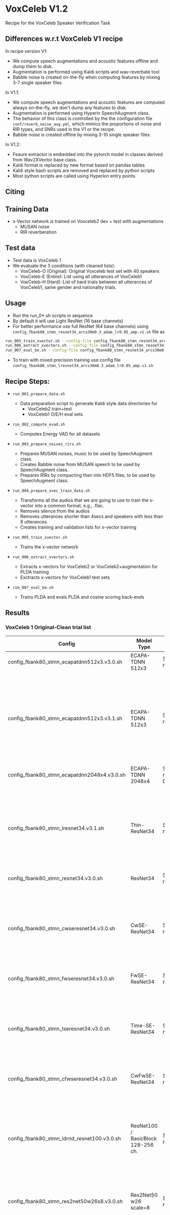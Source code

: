 # VoxCeleb V1.2

Recipe for the VoxCeleb Speaker Verification Task

## Differences w.r.t VoxCeleb V1 recipe

In recipe version V1: 
   - We compute speech augmentations and acoustic features offline and dump them to disk. 
   - Augmentation is performed using Kaldi scripts and wav-reverbate tool
   - Babble noise is created on-the-fly when computing features by mixing 3-7 single speaker files.

In V1.1:
   - We compute speech augmentations and acoustic features are computed always on-the-fly,
     we don't dump any features to disk. 
   - Augmentation is performed using Hyperin SpeechAugment class.
   - The behavior of this class is controlled 
     by the the configuration file `conf/reverb_noise_aug.yml`, 
     which mimics the proportions of noise and RIR types, and SNRs used in the V1 or the recipe.
   - Babble noise is created offline by mixing 3-10 single speaker files.

In V1.2:
   - Feaure extractor is embedded into the pytorch model in classes derived from Wav2XVector base class.
   - Kaldi format is replaced by new format based on pandas tables
   - Kaldi style bash scripts are removed and replaced by python scripts
   - Most python scripts are called using Hyperion entry points 

## Citing

## Training Data

   - x-Vector network is trained on Voxceleb2 dev + test with augmentations
     - MUSAN noise
     - RIR reverberation

## Test data

   - Test data is VoxCeleb 1
   - We evaluate the 3 conditions (with cleaned lists):
      - VoxCeleb-O (Original): Original Voxceleb test set with 40 speakers
      - VoxCeleb-E (Entire): List using all utterances of VoxCeleb1
      - VoxCeleb-H (Hard): List of hard trials between all utterances of VoxCeleb1, same gender and nationality trials.
 

## Usage

   - Run the run_0*.sh scripts in sequence
   - By default it will use Light ResNet (16 base channels)
   - For better performance use full ResNet (64 base channels) using `config_fbank80_stmn_resnet34_arcs30m0.3_adam_lr0.05_amp.v1.sh` file as
```bash
run_005_train_xvector.sh --config-file config_fbank80_stmn_resnet34_arcs30m0.3_adam_lr0.05_amp.v1.sh
run_006_extract_xvectors.sh --config-file config_fbank80_stmn_resnet34_arcs30m0.3_adam_lr0.05_amp.v1.sh --use-gpu true
run_007_eval_be.sh --config-file config_fbank80_stmn_resnet34_arcs30m0.3_adam_lr0.05_amp.v1.sh
```

   - To train with mixed precision training use config file `config_fbank80_stmn_lresnet34_arcs30m0.3_adam_lr0.05_amp.v1.sh`

## Recipe Steps:

   - `run_001_prepare_data.sh`
      - Data preparation script to generate Kaldi style data directories for 
          - VoxCeleb2 train+test
          - VoxCeleb1 O/E/H eval sets

   - `run_002_compute_evad.sh`
      - Computes Energy VAD for all datasets

   - `run_003_prepare_noises_rirs.sh`
      - Prepares MUSAN noises, music to be used by SpeechAugment class.
      - Creates Babble noise from MUSAN speech to be used by SpeechAugment class.
      - Prepares RIRs by compacting then into HDF5 files, to be used by SpeechAugment class.

   - `run_004_prepare_xvec_train_data.sh`
      - Transforms all the audios that we are going to use to train the x-vector into a common format, e.g., .flac.
      - Removes silence from the audios
      - Removes utterances shorter than 4secs and speakers with less than 8 utterances.
      - Creates training and validation lists for x-vector training

   - `run_005_train_xvector.sh`
      - Trains the x-vector network

   - `run_006_extract_xvectors.sh`
      - Extracts x-vectors for VoxCeleb2 or VoxCeleb2+augmentation for PLDA training
      - Exctracts x-vectors for VoxCeleb1 test sets

   - `run_007_eval_be.sh`
      - Trains PLDA and evals PLDA and cosine scoring back-ends


## Results


### VoxCeleb 1 Original-Clean trial list

| Config | Model Type | Model Details | Back-end | EER(%) | MinDCF(p=0.05) | MinDCF(p=0.01) |
| ------ | ---------- | ------------- | -------- | :----: | :------------: | :------------: |
| config_fbank80_stmn_ecapatdnn512x3.v3.0.sh | ECAPA-TDNN 512x3 | Stage2: ArcFace m=0.3/intertop_m=0.1 | Cosine | 1.11 | 0.069 | 0.126 |
| | | | Cosine + AS-Norm | 1.10 | 0.065 | 0.108 |
| | | | Cosine + QMF | 0.95 | 0.059 | 0.084 |
| config_fbank80_stmn_ecapatdnn512x3.v3.1.sh | ECAPA-TDNN 512x3 | Stage2: Subcenter-ArcFace m=0.3/intertop_m=0.1/centers=2 | Cosine | 1.02 | 0.067 | 0.109 |
| | | | Cosine + AS-Norm | 0.98 | 0.062 | 0.092 |
| | | | Cosine + QMF | 0.85 | 0.061 | 0.091 | 
| config_fbank80_stmn_ecapatdnn2048x4.v3.0.sh | ECAPA-TDNN 2048x4 | Stage2: ArcFace m=0.3/intertop_m=0.1 Dropout=0.25 | Cosine | 0.68 | 0.052 | 0.088 |
| | | | Cosine + AS-Norm | 0.63 | 0.049 | 0.083 |
| | | | Cosine + QMF | 0.57 | 0.037 | 0.071 |
| config_fbank80_stmn_lresnet34.v3.1.sh | Thin-ResNet34 | Stage2: Subcenter-ArcFace m=0.3/intertop_m=0.1/centers=2 | Cosine | 1.59 | 0.1 | 0.172 |
| | | | Cosine + AS-Norm | 1.54 | 0.927 | 0.140 |
| | | | Cosine + QMF | 1.32 | 0.083 | 0.121 |
| config_fbank80_stmn_resnet34.v3.0.sh | ResNet34 | Stage2: ArcFace m=0.3/intertop_m=0.1 | Cosine | 0.77 | 0.048 | 0.071 |
| | | | Cosine + AS-Norm | 0.70 | 0.039 | 0.048 |
| | | | Cosine + QMF | 0.62 | 0.034 | 0.042 |
| config_fbank80_stmn_cwseresnet34.v3.0.sh | CwSE-ResNet34 | Stage2: ArcFace m=0.3/intertop_m=0.1 | Cosine | 0.76 | 0.048 | 0.071 |
| | | | Cosine + AS-Norm | 0.70 | 0.041 | 0.061 |
| | | | Cosine + QMF | 0.62 | 0.037 | 0.056 |
| config_fbank80_stmn_fwseresnet34.v3.0.sh | FwSE-ResNet34 | Stage2: ArcFace m=0.3/intertop_m=0.1 | Cosine | 0.77 | 0.48 | 0.077 |
| | | | Cosine + AS-Norm | 0.68 | 0.040 | 0.062|
| | | | Cosine + QMF | 0.62 | 0.036 | 0.063 |
| config_fbank80_stmn_tseresnet34.v3.0.sh | Time-SE-ResNet34 | Stage2: ArcFace m=0.3/intertop_m=0.1 | Cosine | 0.78 | 0.053 | 0.082 |
| | | | Cosine + AS-Norm | 0.70 | 0.043 | 0.076 |
| | | | Cosine + QMF | 0.63 | 0.042 | 0.071 |
| config_fbank80_stmn_cfwseresnet34.v3.0.sh | CwFwSE-ResNet34 | Stage2: ArcFace m=0.3/intertop_m=0.1 | Cosine | 0.78 | 0.051 | 0.095 |
| | | | Cosine + AS-Norm | 0.72 | 0.046 | 0.070 |
| | | | Cosine + QMF | 0.67 | 0.039 | 0.074 |
| config_fbank80_stmn_idrnd_resnet100.v3.0.sh | ResNet100 / BasicBlock 128-256 ch. | Stage2: ArcFace m=0.4/intertop_m=0.1 | Cosine | 0.56 | 0.040 | 0.065 |
| | | | Cosine + AS-Norm | 0.52 | 0.033 | 0.045 |
| | | | Cosine + QMF | 0.45 | 0.027 | 0.043 |
| config_fbank80_stmn_res2net50w26s8.v3.0.sh | Res2Net50 w26 scale=8 | Stage2: ArcFace m=0.4/intertop_m=0.1 | Cosine | 0.60 | 0.043 | 0.071 |
| | | | Cosine + AS-Norm | 0.53 | 0.034 | 0.063 |
| | | | Cosine + QMF | 0.49 | 0.033 | 0.054 |


### VoxCeleb 1 Entire-Clean trial list

| Config | Model Type | Model Details | Back-end | EER(%) | MinDCF(p=0.05) | MinDCF(p=0.01) |
| ------ | ---------- | ------------- | -------- | :----: | :------------: | :------------: |
| config_fbank80_stmn_ecapatdnn512x3.v3.0.sh | ECAPA-TDNN 512x3 | Stage2: ArcFace m=0.3/intertop_m=0.1 | Cosine | 1.16 | 0.073 | 0.130 |
| | | | Cosine + AS-Norm | 1.13 | 0.068 | 0.118 |
| | | | Cosine + QMF | 1.06 | 0.064 | 0.112 |
| config_fbank80_stmn_ecapatdnn512x3.v3.1.sh | ECAPA-TDNN 512x3 | Stage2: SubCenter-ArcFace m=0.3/intertop_m=0.1/centers=2 | Cosine | 1.06 | 0.066 | 0.116 |
| | | | Cosine + AS-Norm | 1.01 | 0.061 | 0.106 |
| | | | Cosine + QMF | 0.96 | 0.058 | 0.097 |
| config_fbank80_stmn_ecapatdnn2048x4.v3.0.sh | ECAPA-TDNN 2048x4 | Stage2: ArcFace m=0.3/intertop_m=0.1 Dropout=0.25 | Cosine | 0.85 | 0.055 | 0.100 |
| | | | Cosine + AS-Norm | 0.80 | 0.050 | 0.087 |
| | | | Cosine + QMF | 0.76 | 0.047 | 0.083 |
| config_fbank80_stmn_lresnet34.v3.1.sh | Thin-ResNet34 | Stage2: Subcenter-ArcFace m=0.3/intertop_m=0.1/centers=2 | Cosine | 1.69 | 0.103 | 0.174 |
| | | | Cosine + AS-Norm | 1.62 | 0.096 | 0.156 |
| | | | Cosine + QMF | 1.51 | 0.091 | 0.152 |
| config_fbank80_stmn_resnet34.v3.0.sh | ResNet34 | Stage2: ArcFace m=0.3/intertop_m=0.1 | Cosine | 0.86 | 0.054 | 0.098 |
| | | | Cosine + AS-Norm | 0.81 | 0.049 | 0.087 |
| | | | Cosine + QMF | 0.77 | 0.046 | 0.082  |
| config_fbank80_stmn_cwseresnet34.v3.0.sh | CwSE-ResNet34 | Stage2: ArcFace m=0.3/intertop_m=0.1 | Cosine | 0.89 | 0.058 | 0.098 |
| | | | Cosine + AS-Norm | 0.84 | 0.053 | 0.087|
| | | | Cosine + QMF | 0.80 | 0.050  | 0.081 |
| config_fbank80_stmn_fwseresnet34.v3.0.sh | FwSE-ResNet34 | Stage2: ArcFace m=0.3/intertop_m=0.1 | Cosine | 0.83 | 0.053 | 0.098 |
| | | | Cosine + AS-Norm | 0.78 | 0.047| 0.085 |
| | | | Cosine + QMF | 0.74 | 0.045 | 0.081 |
| config_fbank80_stmn_tseresnet34.v3.0.sh | Time-SE-ResNet34 | Stage2: ArcFace m=0.3/intertop_m=0.1 | Cosine | 0.91 | 0.057 | 0.100 |
| | | | Cosine + AS-Norm | 0.85 | 0.052 | 0.089 |
| | | | Cosine + QMF | 0.81 | 0.049 | 0.085 |
| config_fbank80_stmn_cfwseresnet34.v3.0.sh | CwFwSE-ResNet34 | Stage2: ArcFace m=0.3/intertop_m=0.1 | Cosine | 0.94 | 0.059 | 0.105 |
| | | | Cosine + AS-Norm | 0.88 | 0.053 | 0.093 |
| | | | Cosine + QMF | 0.84 | 0.051 | 0.088 |
| config_fbank80_stmn_idrnd_resnet100.v3.0.sh | ResNet100 / BasicBlock 128-256 ch. | Stage2: ArcFace m=0.4/intertop_m=0.1 | Cosine | 0.71 | 0.044 | 0.076|
| | | | Cosine + AS-Norm | 0.66 | 0.040 | 0.069 |
| | | | Cosine + QMF | 0.63 | 0.037 | 0.067 |
| config_fbank80_stmn_res2net50w26s8.v3.0.sh | Res2Net50 w26 scale=8 | Stage2: ArcFace m=0.4/intertop_m=0.1 | Cosine | 0.75 | 0.047 | 0.077 |
| | | | Cosine + AS-Norm | 0.70 | 0.042 | 0.072 |
| | | | Cosine + QMF | 0.68 | 0.040 | 0.069 |



### VoxCeleb 1 Hard-Clean trial list

| Config | Model Type | Model Details | Back-end | EER(%) | MinDCF(p=0.05) | MinDCF(p=0.01) |
| ------ | ---------- | ------------- | -------- | :----: | :------------: | :------------: |
| config_fbank80_stmn_ecapatdnn512x3.v3.0.sh | ECAPA-TDNN 512x3 | Stage2: ArcFace m=0.3/intertop_m=0.1 | Cosine | 2.10 | 0.128 | 0.209 |
| | | | Cosine + AS-Norm | 1.99 | 0.118 | 0.190 |
| | | | Cosine + QMF | 1.84 | 0.111 | 0.184 |
| config_fbank80_stmn_ecapatdnn512x3.v3.1.sh | ECAPA-TDNN 512x3 | Stage2: SubCenter-ArcFace m=0.3/intertop_m=0.1/centers=2 | Cosine | 1.93 | 0.120 | 0.198 |
| | | | Cosine + AS-Norm | 1.84 | 0.113 | 0.184 |
| | | | Cosine + QMF | 1.73 | 0.108 | 0.177 |
| config_fbank80_stmn_ecapatdnn2048x4.v3.0.sh | ECAPA-TDNN 2048x4 | Stage2: ArcFace m=0.3/intertop_m=0.1 Dropout=0.25 | Cosine | 1.66 | 0.103 | 0.168 |
| | | | Cosine + AS-Norm | 1.53 | 0.091 | 0.151 |
| | | | Cosine + QMF | 1.44 | 0.087 | 0.145 |
| config_fbank80_stmn_lresnet34.v3.1.sh | Thin-ResNet34 | Stage2: Subcenter-ArcFace m=0.3/intertop_m=0.1/centers=2 | Cosine | 2.84 | 0.167 | 0.267 |
| | | | Cosine + AS-Norm | 2.58 | 0.150 | 0.252 |
| | | | Cosine + QMF | 2.45 | 0.144 | 0.234 |
| config_fbank80_stmn_resnet34.v3.0.sh | ResNet34 | Stage2: ArcFace m=0.3/intertop_m=0.1 | Cosine | 1.62 | 0.098 | 0.164 |
| | | | Cosine + AS-Norm | 1.45 | 0.085 | 0.142 |
| | | | Cosine + QMF | 1.36 | 0.082 | 0.137 |
| config_fbank80_stmn_cwseresnet34.v3.0.sh | CwSE-ResNet34 | Stage2: ArcFace m=0.3/intertop_m=0.1 | Cosine | 1.70 | 0.1 |  0.165 |
| | | | Cosine + AS-Norm | 1.50 | 0.086 | 0.138 |
| | | | Cosine + QMF | 1.44 | 0.085  | 0.139 |
| config_fbank80_stmn_fwseresnet34.v3.0.sh | FwSE-ResNet34 | Stage2: ArcFace m=0.3/intertop_m=0.1 | Cosine | 1.59 | 0.096 | 0.165 |
| | | | Cosine + AS-Norm | 1.41 | 0.083 | 0.143 |
| | | | Cosine + QMF | 1.34 | 0.079 | 0.136 |
| config_fbank80_stmn_tseresnet34.v3.0.sh | Time-SE-ResNet34 | Stage2: ArcFace m=0.3/intertop_m=0.1 | Cosine | 1.75 | 0.104 | 0.171 |
| | | | Cosine + AS-Norm | 1.56 | 0.091 | 0.152 |
| | | | Cosine + QMF | 1.50 | 0.087 | 0.145 |
| config_fbank80_stmn_cfwseresnet34.v3.0.sh | CwFwSE-ResNet34 | Stage2: ArcFace m=0.3/intertop_m=0.1 | Cosine | 1.76 | 0.104 | 0.174 |
| | | | Cosine + AS-Norm |  1.58 | 0.092 | 0.152 |
| | | | Cosine + QMF | 1.51 | 0.089 | 0.149 |
| config_fbank80_stmn_idrnd_resnet100.v3.0.sh | ResNet100 / BasicBlock 128-256 ch. | Stage2: ArcFace m=0.4/intertop_m=0.1 | Cosine | 1.30 | 0.076 | 0.125 |
| | | | Cosine + AS-Norm | 1.15 | 0.066 | 0.109 |
| | | | Cosine + QMF | 1.11 | 0.065 | 0.103 |
| config_fbank80_stmn_res2net50w26s8.v3.0.sh | Res2Net50 w26 scale=8 | Stage2: ArcFace m=0.4/intertop_m=0.1 | Cosine | 1.41 | 0.081 | 0.132 |
| | | | Cosine + AS-Norm | 1.28 | 0.071 | 0.116 |
| | | | Cosine + QMF | 1.21 | 0.069 | 0.113 |


### VoxSRC2022 dev

| Config | Model Type | Model Details | Back-end | EER(%) | MinDCF(p=0.05) | MinDCF(p=0.01) |
| ------ | ---------- | ------------- | -------- | :----: | :------------: | :------------: |
| config_fbank80_stmn_ecapatdnn512x3.v3.0.sh | ECAPA-TDNN 512x3 | Stage2: ArcFace m=0.3/intertop_m=0.1 | Cosine | 2.87 | 0.185 | 0.304 |
| | | | Cosine + AS-Norm | 2.84 | 0.182 | 0.304 |
| | | | Cosine + QMF | 2.61 | 0.172 | 0.283 |
| config_fbank80_stmn_ecapatdnn512x3.v3.1.sh | ECAPA-TDNN 512x3 | Stage2: SubCenter-ArcFace m=0.3/intertop_m=0.1/centers=2 | Cosine | 2.60 | 0.174 | 0.287 |
| | | | Cosine + AS-Norm | 2.58 | 0.172 | 0.291 | 
| | | | Cosine + QMF | 2.44 | 0.161 | 0.274 |
| config_fbank80_stmn_ecapatdnn2048x4.v3.0.sh | ECAPA-TDNN 2048x4 | Stage2: ArcFace m=0.3/intertop_m=0.1 Dropout=0.25 | Cosine | 2.33 | 0.156 | 0.260 |
| | | | Cosine + AS-Norm | 2.19 | 0.144 | 0.263 |
| | | | Cosine + QMF | 2.06 | 0.137 | 0.251 |
| config_fbank80_stmn_lresnet34.v3.1.sh | Thin-ResNet34 | Stage2: Subcenter-ArcFace m=0.3/intertop_m=0.1/centers=2 | Cosine | 3.74 | 0.239 | 0.394 |
| | | | Cosine + AS-Norm | 3.45 | 0.225 | 0.377 |
| | | | Cosine + QMF | 3.27 | 0.213 | 0.356 |
| config_fbank80_stmn_resnet34.v3.0.sh | ResNet34 | Stage2: ArcFace m=0.3/intertop_m=0.1 | Cosine | 2.19 | 0.142 | 0.242 |
| | | | Cosine + AS-Norm | 2.00 | 0.133 | 0.254 |
| | | | Cosine + QMF | 1.86 | 0.126 | 0.229 |
| config_fbank80_stmn_cwseresnet34.v3.0.sh | CwSE-ResNet34 | Stage2: ArcFace m=0.3/intertop_m=0.1 | Cosine | 2.34 | 0.145 | 0.246 |
| | | | Cosine + AS-Norm | 2.10 | 0.135 | 0.248 |
| | | | Cosine + QMF | 2.01 | 0.127 | 0.218 |
| config_fbank80_stmn_fwseresnet34.v3.0.sh | FwSE-ResNet34 | Stage2: ArcFace m=0.3/intertop_m=0.1 | Cosine | 2.25 | 0.136 | 0.239 |
| | | | Cosine + AS-Norm | 1.99 | 0.127 | 0.232 |
| | | | Cosine + QMF | 1.87 | 0.119 | 0.216 |
| config_fbank80_stmn_tseresnet34.v3.0.sh | Time-SE-ResNet34 | Stage2: ArcFace m=0.3/intertop_m=0.1 | Cosine | 2.36 | 0.153 | 0.259 |
| | | | Cosine + AS-Norm | 2.18 | 0.139 | 0.249 |
| | | | Cosine + QMF | 2.08 | 0.128 | 0.222 |
| config_fbank80_stmn_cfwseresnet34.v3.0.sh | CwFwSE-ResNet34 | Stage2: ArcFace m=0.3/intertop_m=0.1 | Cosine | 2.49 | 0.158 | 0.265 |
| | | | Cosine + AS-Norm | 2.29 | 0.145 | 0.251 |
| | | | Cosine + QMF | 2.17 | 0.133 | 0.230 |
| config_fbank80_stmn_idrnd_resnet100.v3.0.sh | ResNet100 / BasicBlock 128-256 ch. | Stage2: ArcFace m=0.4/intertop_m=0.1 | Cosine | 1.92 | 0.124 | 0.208 |
| | | | Cosine + AS-Norm | 1.71 | 0.109 | 0.212 |
| | | | Cosine + QMF | 1.62 | 0.103 | 0.192 |
| config_fbank80_stmn_res2net50w26s8.v3.0.sh | Res2Net50 w26 scale=8 | Stage2: ArcFace m=0.4/intertop_m=0.1 | Cosine | 1.96 | 0.124 | 0.211 |
| | | | Cosine + AS-Norm | 1.79 | 0.118 | 0239 |
| | | | Cosine + QMF | 1.68 | 0.114 | 0.216 |

